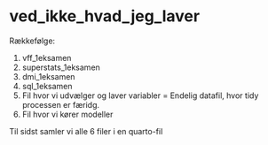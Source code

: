 # ved_ikke_hvad_jeg_laver

Rækkefølge:
1. vff_1eksamen
2. superstats_1eksamen
3. dmi_1eksamen
4. sql_1eksamen
5. Fil hvor vi udvælger og laver variabler = Endelig datafil, hvor tidy processen er færidg.
6. Fil hvor vi kører modeller

Til sidst samler vi alle 6 filer i en quarto-fil

